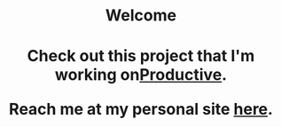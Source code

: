 <!---
d2vin/d2vin is a ✨ special ✨ repository because its `README.md` (this file) appears on your GitHub profile.
You can click the Preview link to take a look at your changes.
--->
<center>
  <div>
    <h1>Welcome<h1>
      <p>Check out this project that I'm working on<a href="https://productive.vote">Productive</a>.</p>
      <p>Reach me at my personal site <a href="https://devinminn.com">here</a>.</p>
  </div>
</center>

